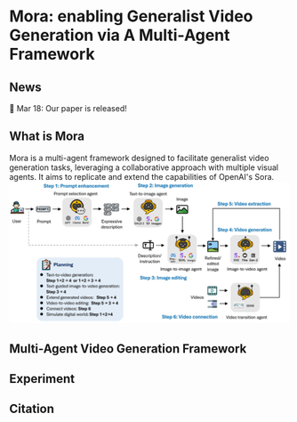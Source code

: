 # Mora: enabling Generalist Video Generation via A Multi-Agent Framework

## News

🚀️ Mar 18: Our paper is released!

## What is Mora
Mora is a multi-agent framework designed to facilitate generalist video generation tasks, leveraging a collaborative approach with multiple visual agents. It aims to replicate and extend the capabilities of OpenAI's Sora.
![test image](/image/method.jpg)

## Multi-Agent Video Generation Framework

## Experiment

## Citation
